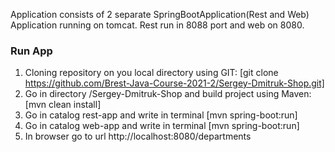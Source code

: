 Application consists of 2 separate SpringBootApplication(Rest and Web)
Application running on tomcat. Rest run in 8088 port and web on 8080.


### Run App
1. Cloning repository on you local directory using GIT: [git clone https://github.com/Brest-Java-Course-2021-2/Sergey-Dmitruk-Shop.git]
2. Go in directory /Sergey-Dmitruk-Shop and build project using Maven: [mvn clean install]
3. Go in catalog rest-app and write in terminal [mvn spring-boot:run]
4. Go in catalog web-app and write in terminal [mvn spring-boot:run]
5. In browser go to url http://localhost:8080/departments